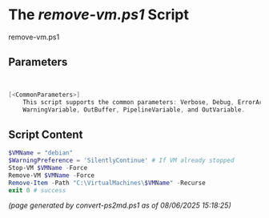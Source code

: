 The *remove-vm.ps1* Script
===========================

remove-vm.ps1 


Parameters
----------
```powershell


[<CommonParameters>]
    This script supports the common parameters: Verbose, Debug, ErrorAction, ErrorVariable, WarningAction, 
    WarningVariable, OutBuffer, PipelineVariable, and OutVariable.
```

Script Content
--------------
```powershell
$VMName = "debian"
$WarningPreference = 'SilentlyContinue' # If VM already stopped
Stop-VM $VMName -Force
Remove-VM $VMName -Force
Remove-Item -Path "C:\VirtualMachines\$VMName" -Recurse
exit 0 # success
```

*(page generated by convert-ps2md.ps1 as of 08/06/2025 15:18:25)*
